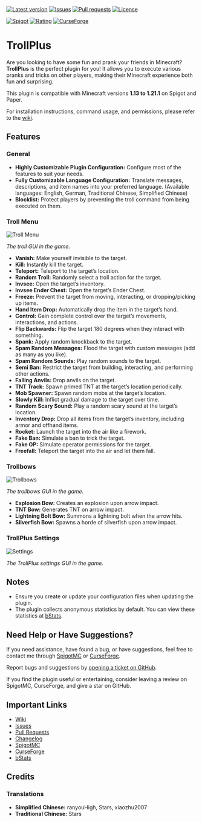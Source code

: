 [![Latest version](https://img.shields.io/github/v/release/gaming12846/TrollPlus?label=Latest%20release&color=blueviolet)](https://github.com/Gaming12846/TrollPlus/releases)
[![Issues](https://img.shields.io/github/issues/Gaming12846/TrollPlus?label=Issues)](https://github.com/Gaming12846/TrollPlus/issues)
[![Pull requests](https://img.shields.io/github/issues-pr/Gaming12846/TrollPlus?label=Pull%20requests)](https://github.com/Gaming12846/TrollPlus/pulls)
[![License](https://img.shields.io/github/license/Gaming12846/TrollPlus?label=License&color=red)](https://github.com/Gaming12846/TrollPlus/blob/master/LICENSE)

[![Spigot](https://img.shields.io/badge/Spigot-orange)](https://www.spigotmc.org/resources/81193)
[![Rating](https://img.shields.io/spiget/rating/81193?label=Rating&color=orange)](https://www.spigotmc.org/resources/81193/reviews)
[![CurseForge](https://img.shields.io/badge/CurseForge-darkred)](https://www.curseforge.com/minecraft/bukkit-plugins/trollplus-gaming12846)

# TrollPlus

Are you looking to have some fun and prank your friends in Minecraft? **TrollPlus** is the perfect plugin for you! It
allows you to execute various pranks and tricks on other players, making their Minecraft experience both fun and
surprising.

This plugin is compatible with Minecraft versions **1.13 to 1.21.1** on Spigot and Paper.

For installation instructions, command usage, and permissions, please refer to
the [wiki](https://github.com/Gaming12846/TrollPlus/wiki).

## Features

### General

- **Highly Customizable Plugin Configuration:** Configure most of the features to suit your needs.
- **Fully Customizable Language Configuration:** Translate messages, descriptions, and item names into your preferred
  language. (Available languages: English, German, Traditional Chinese, Simplified Chinese)
- **Blocklist:** Protect players by preventing the troll command from being executed on them.

### Troll Menu

![Troll Menu](https://up.picr.de/45943955mv.png)

_The troll GUI in the game._

- **Vanish:** Make yourself invisible to the target.
- **Kill:** Instantly kill the target.
- **Teleport:** Teleport to the target’s location.
- **Random Troll:** Randomly select a troll action for the target.
- **Invsee:** Open the target’s inventory.
- **Invsee Ender Chest:** Open the target’s Ender Chest.
- **Freeze:** Prevent the target from moving, interacting, or dropping/picking up items.
- **Hand Item Drop:** Automatically drop the item in the target’s hand.
- **Control:** Gain complete control over the target’s movements, interactions, and actions.
- **Flip Backwards:** Flip the target 180 degrees when they interact with something.
- **Spank:** Apply random knockback to the target.
- **Spam Random Messages:** Flood the target with custom messages (add as many as you like).
- **Spam Random Sounds:** Play random sounds to the target.
- **Semi Ban:** Restrict the target from building, interacting, and performing other actions.
- **Falling Anvils:** Drop anvils on the target.
- **TNT Track:** Spawn primed TNT at the target’s location periodically.
- **Mob Spawner:** Spawn random mobs at the target’s location.
- **Slowly Kill:** Inflict gradual damage to the target over time.
- **Random Scary Sound:** Play a random scary sound at the target’s location.
- **Inventory Drop:** Drop all items from the target’s inventory, including armor and offhand items.
- **Rocket:** Launch the target into the air like a firework.
- **Fake Ban:** Simulate a ban to trick the target.
- **Fake OP:** Simulate operator permissions for the target.
- **Freefall:** Teleport the target into the air and let them fall.

### Trollbows

![Trollbows](https://up.picr.de/45943956ef.png)

_The trollbows GUI in the game._

- **Explosion Bow:** Creates an explosion upon arrow impact.
- **TNT Bow:** Generates TNT on arrow impact.
- **Lightning Bolt Bow:** Summons a lightning bolt when the arrow hits.
- **Silverfish Bow:** Spawns a horde of silverfish upon arrow impact.

### TrollPlus Settings

![Settings](https://up.picr.de/45943957jn.png)

_The TrollPlus settings GUI in the game._

## Notes

- Ensure you create or update your configuration files when updating the plugin.
- The plugin collects anonymous statistics by default. You can view these statistics
  at [bStats](https://bstats.org/plugin/bukkit/TrollPlus).

## Need Help or Have Suggestions?

If you need assistance, have found a bug, or have suggestions, feel free to contact me
through [SpigotMC](https://www.spigotmc.org/members/gaming12846.305963)
or [CurseForge](https://www.curseforge.com/members/gaming12846/projects).

Report bugs and suggestions by [opening a ticket on GitHub](https://github.com/Gaming12846/TrollPlus/issues).

If you find the plugin useful or entertaining, consider leaving a review on SpigotMC, CurseForge, and give a star on
GitHub.

## Important Links

- [Wiki](https://github.com/Gaming12846/TrollPlus/wiki)
- [Issues](https://github.com/Gaming12846/TrollPlus/issues)
- [Pull Requests](https://github.com/Gaming12846/TrollPlus/pulls)
- [Changelog](https://github.com/Gaming12846/TrollPlus/blob/master/CHANGELOG.md)
- [SpigotMC](https://www.spigotmc.org/resources/81193)
- [CurseForge](https://www.curseforge.com/minecraft/bukkit-plugins/trollplus-gaming12846)
- [bStats](https://bstats.org/plugin/bukkit/TrollPlus)

## Credits

### Translations

- **Simplified Chinese:** ranyouHigh, Stars, xiaozhu2007
- **Traditional Chinese:** Stars